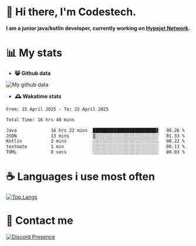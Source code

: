 # 👋 Hi there, I'm Codestech.
**I am a junior java/kotlin developer, currently working on [Hypejet Network](https://github.com/Hypejet).**

# 📊 My stats
- **😸 Github data**

![My github data](https://github-readme-stats.vercel.app/api?username=Codestech1&count_private=true&include_all_commits=true&theme=codeSTACKr)

- **🕰️ Wakatime stats**
<!--START_SECTION:waka-->

```txt
From: 15 April 2025 - To: 22 April 2025

Total Time: 16 hrs 40 mins

Java             16 hrs 22 mins  ████████████████████████▓   98.26 %
JSON             13 mins         ▒░░░░░░░░░░░░░░░░░░░░░░░░   01.33 %
Kotlin           2 mins          ░░░░░░░░░░░░░░░░░░░░░░░░░   00.22 %
textmate         1 min           ░░░░░░░░░░░░░░░░░░░░░░░░░   00.13 %
TOML             0 secs          ░░░░░░░░░░░░░░░░░░░░░░░░░   00.03 %
```

<!--END_SECTION:waka-->

# ☕ Languages i use most often
[![Top Langs](https://github-readme-stats.vercel.app/api/top-langs/?username=Codestech1&layout=compact&langs_count=8&exclude_repo=window5000.github.io&theme=codeSTACKr)](https://github.com/anuraghazra/github-readme-stats)

# 💬 Contact me
[![Discord Presence](https://lanyard.cnrad.dev/api/650718742157852740)](https://discord.com/users/650718742157852740)
</br>
